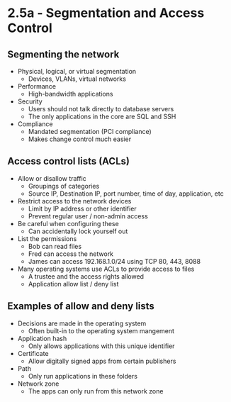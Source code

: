 # 2.5a - Segmentation and Access Control
## Segmenting the network
- Physical, logical, or virtual segmentation
	- Devices, VLANs, virtual networks
- Performance
	- High-bandwidth applications
- Security
	- Users should not talk directly to database servers
	- The only applications in the core are SQL and SSH
- Compliance
	- Mandated segmentation (PCI compliance)
	- Makes change control much easier
## Access control lists (ACLs)
- Allow or disallow traffic
	- Groupings of categories
	- Source IP, Destination IP, port number, time of day, application, etc
- Restrict access to the network devices
	- Limit by IP address or other identifier
	- Prevent regular user / non-admin access
- Be careful when configuring these
	- Can accidentally lock yourself out
- List the permissions
	- Bob can read files
	- Fred can access the network
	- James can access 192.168.1.0/24 using TCP 80, 443, 8088
- Many operating systems use ACLs to provide access to files
	- A trustee and the access rights allowed
	- Application allow list / deny list
## Examples of allow and deny lists
- Decisions are made in the operating system
	- Often built-in to the operating system mangement
- Application hash
	- Only allows applications with this unique identifier
- Certificate
	- Allow digitally signed apps from certain publishers
- Path
	- Only run applications in these folders
- Network zone
	- The apps can only run from this network zone
